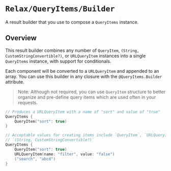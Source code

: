 # ``Relax/QueryItems/Builder``

A result builder that you use to compose a ``QueryItems`` instance.

## Overview

This result builder combines any number of ``QueryItem``, `(String, CustomStringConvertible?)`, or `URLQueryItem`
instances into a single ``QueryItems`` instance, with support for conditionals.

Each component will be converted to a `URLQueryItem` and appended to an array. You can use this builder in any closure
with the `@QueryItems.Builder` attribute.

> Note: Although not required, you can use ``QueryItem`` structure to better organize and pre-define query items which
are used often in your requests.

```swift
// Produces a URLQueryItem with a name of "sort" and value of "true"
QueryItems {
    QueryItem("sort": true)
}

// Acceptable values for creating items include `QueryItem`, `URLQueryItem`, or a tuple of
// `(String, CustomStringConvertible?)`
QueryItems {
    QueryItem("sort": true)
    URLQueryItem(name: "filter", value: "false")
    ("search", "abcd")
}
```
